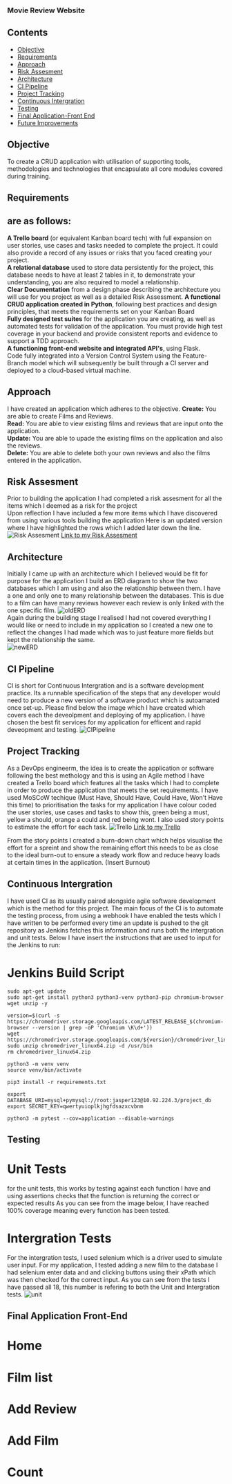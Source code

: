 ### Movie Review Website
 ## Contents
* [Objective](#objective)
* [Requirements](#Requirements)
* [Approach](#Approach)
* [Risk Assesment](#Risk-Assesment)
* [Architecture](#Architecture)
* [CI Pipeline](#CI-Pipeline)
* [Project Tracking](#Project-Tracking)
* [Continuous Intergration](#Continuous-intergration)
* [Testing](#Testing)
* [Final Application-Front End](#Final-Application-Front-End)
* [Future Improvements](#Future-Improvements)



## Objective
To create a CRUD application with utilisation of supporting tools,
methodologies and technologies that encapsulate all core modules
covered during training.

## Requirements
## are as follows:

**A Trello board** (or equivalent Kanban board tech) with full expansion
on user stories, use cases and tasks needed to complete the project.
It could also provide a record of any issues or risks that you faced
creating your project.  
**A relational database** used to store data persistently for the
project, this database needs to have at least 2 tables in it, to
demonstrate your understanding, you are also required to model a
relationship.  
**Clear Documentation** from a design phase describing the architecture
you will use for you project as well as a detailed Risk Assessment.
**A functional CRUD application created in Python**, following best
practices and design principles, that meets the requirements set on
your Kanban Board  
**Fully designed test suites** for the application you are creating, as
well as automated tests for validation of the application. You must
provide high test coverage in your backend and provide consistent
reports and evidence to support a TDD approach.  
**A functioning front-end website and integrated API's**, using Flask.  
Code fully integrated into a Version Control System using the
Feature-Branch model which will subsequently be built through a CI
server and deployed to a cloud-based virtual machine.  

## Approach
I have created an application which adheres to the objective.
**Create:** You are able to create Films and Reviews.  
**Read:** You are able to view existing films and reviews that are input onto the application.  
**Update:** You are able to upade the existing films on the application and also the reviews.  
**Delete:** You are able to delete both your own reviews and also the films entered in the application.  

## Risk Assesment

Prior to building the application I had completed a risk assesment for all the items which I deemed as
a risk for the project  
Upon reflection I have included a few more items which I have discovered from using various tools building the application
Here is an updated version where I have highlighted the rows which I added later down the line.
![Risk Assesment](https://i.imgur.com/rmNs94Y.png)
[Link to my Risk Assesment](https://docs.google.com/spreadsheets/d/139uNft5K6sNDZgaGhPrtIWHvzJF40PCcAND5tNtLiuY/edit#gid=0)

## Architecture

Initially I came up with an architecture which I believed would be fit for purpose for the application
I build an ERD diagram to show the two databases which I am using and also the relationship between them. I have a 
one and only one to many relationship between the databases. This is due to a film can have many reviews however each review is only
linked with the one specific film.
![oldERD](https://i.imgur.com/tOijCxW.png)  
Again during the building stage I realised I had not covered everything I would like or need to include in my application so
I created a new one to reflect the changes I had made which was to just feature more fields but kept the relationship the same.  
![newERD](https://i.imgur.com/bvU1Yih.jpg)

## CI Pipeline
CI is short for Continuous Intergration and is a software development practice. Its a runnable specification of the steps that any developer would need to
produce a new version of a software product which is autoamated once set-up. Please find below the image which I have created which covers each the deveolpment
and deploying of my application. I have chosen the best fit services for my application for efficent and rapid deveopment and testing.
![CIPipeline](https://i.imgur.com/zFJJngX.jpg)

## Project Tracking

As a DevOps engineerm, the idea is to create the application or software following the best methology and this is using an Agile method
I have created a Trello board which features all the tasks which I had to complete in order to produce the application that meets the set requirements.
I have used MoSCoW techique (Must Have, Should Have, Could Have, Won't Have this time) to prioritisation the tasks for my application I have colour coded the
user stories, use cases and tasks to show this, green being a must, yellow a should, orange a could and red being wont. I also used story points to estimate
the effort for each task.
![Trello](https://i.imgur.com/CJStl34.png)
[Link to my Trello](https://trello.com/b/Sc9YjKgM/qa-project)

From the story points I created a burn-down chart which helps visualise the effort for a spreint and show the remaining effort this needs to be as close to the
ideal burn-out to ensure a steady work flow and reduce heavy loads at certain times in the application.
(Insert Burnout)

## Continuous Intergration

I have used CI as its usually paired alongside agile software development which is the method for this project. The main focus of the CI is to automate the testing process, from using a webhook I have enabled the tests which I have written to be performed every time an update is pushed to the git repository as Jenkins fetches this information and runs both the intergration and unit tests. Below I have insert the instructions that are used to input for the Jenkins to run:  
# Jenkins Build Script
```
sudo apt-get update
sudo apt-get install python3 python3-venv python3-pip chromium-browser wget unzip -y

version=$(curl -s https://chromedriver.storage.googleapis.com/LATEST_RELEASE_$(chromium-browser --version | grep -oP 'Chromium \K\d+'))
wget https://chromedriver.storage.googleapis.com/${version}/chromedriver_linux64.zip
sudo unzip chromedriver_linux64.zip -d /usr/bin
rm chromedriver_linux64.zip

python3 -m venv venv
source venv/bin/activate

pip3 install -r requirements.txt

export DATABASE_URI=mysql+pymysql://root:jasper123@10.92.224.3/project_db
export SECRET_KEY=qwertyuioplkjhgfdsazxcvbnm

python3 -m pytest --cov=application --disable-warnings
```

## Testing
# Unit Tests
for the unit tests, this works by testing against each function I have and using assertions checks that the function is returning the correct or expected results
As you can see from the image below, I have reached 100% coverage meaning every function has been tested.  

# Intergration Tests
For the intergration tests, I used selenium which is a driver used to simulate user input. For my application, I tested adding a new film to the database
I had selenium enter data and and clicking buttons using their xPath which was then checked for the correct input. As you can see from the tests I have passed
all 18, this number is refering to both the Unit and Intergration tests.
![unit](https://i.imgur.com/L4cj1me.png)

## Final Application Front-End
# Home
# Film list 
# Add Review
# Add Film
# Count
